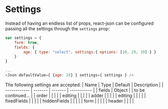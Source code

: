 # Settings
Instead of having an endless list of props, react-json can be configured passing all the settings through the `settings` prop:

```js
var settings = {
    form: true,
    fields: { 
        age: { type: "select", settings:{ options: [10, 20, 30] } } 
    }
}

...
<Json defaultValue={ {age: 20} } settings={ settings } />

```

The following settings are accepted:
| Name         | Type    | Default | Description |
| ------------ | ------- | ------- | ----------- |
| fields | Object | | to be continued... |
| order | | | |
| editing | | | |
| adder | | | |
| editing | | | |
| fixedFields | | | |
| hiddenFields | | | |
| form | | | |
| header | | | |
